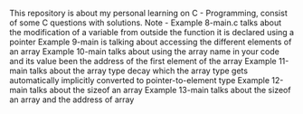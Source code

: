 This repository is about my personal learning on C - Programming, consist of some C questions with solutions.
Note - Example 8-main.c talks about the modification of a variable from outside the function it is declared using a pointer
Example 9-main is talking about accessing the different elements of an array
Example 10-main talks about using the array name in your code and its value been the address of the first element of the array
Example 11-main talks about the array type decay which the array type gets automatically implicitly converted to pointer-to-element type
Example 12-main talks about the sizeof an array
Example 13-main talks about the sizeof an array and the address of array
